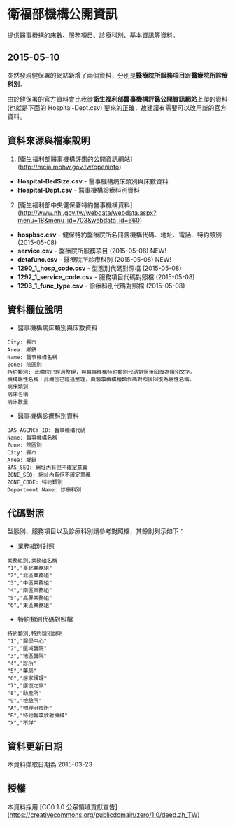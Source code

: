 # 衛福部機構公開資訊

提供醫事機構的床數、服務項目、診療科別、基本資訊等資料。

## 2015-05-10

突然發現健保署的網站新增了兩個資料，分別是**醫療院所服務項目**跟**醫療院所診療科別**。

由於健保署的官方資料會比我從**衛生福利部醫事機構評鑑公開資訊網站**上爬的資料 (也就是下面的 Hospital-Dept.csv) 要來的正確，故建議有需要可以改用新的官方資料。

## 資料來源與檔案說明

1. [衛生福利部醫事機構評鑑的公開資訊網站] (http://mcia.mohw.gov.tw/openinfo)
  * **Hospital-BedSize.csv** - 醫事機構病床類別與床數資料
  * **Hospital-Dept.csv** - 醫事機構診療科別資料

2. [衛生福利部中央健保署特約醫事機構資料] (http://www.nhi.gov.tw/webdata/webdata.aspx?menu=18&menu_id=703&webdata_id=660)
  * **hospbsc.csv** - 健保特約醫療院所名冊含機構代碼、地址、電話、特約類別 (2015-05-08)
  * **service.csv** - 醫療院所服務項目 (2015-05-08) NEW!
  * **detafunc.csv** - 醫療院所診療科別 (2015-05-08) NEW!
  * **1290_1_hosp_code.csv** - 型態別代碼對照檔 (2015-05-08)
  * **1292_1_service_code.csv** - 服務項目代碼對照檔 (2015-05-08)
  * **1293_1_func_type.csv** - 診療科別代碼對照檔 (2015-05-08)

## 資料欄位說明

* 醫事機構病床類別與床數資料
```
City: 縣市
Area: 鄉鎮
Name: 醫事機構名稱
Zone: 院區別
特約類別: 此欄位已經過整理，與醫事機構特約類別代碼對照後回復為類別文字。
機構屬性名稱：此欄位已經過整理，與醫事機構種類代碼對照後回復為屬性名稱。
病床類別
病床名稱
病床數量
```

* 醫事機構診療科別資料
```
BAS_AGENCY_ID: 醫事機構代碼
Name: 醫事機構名稱
Zone: 院區別
City: 縣市
Area: 鄉鎮
BAS_SEQ: 網址內有但不確定意義
ZONE_SEQ: 網址內有但不確定意義
ZONE_CODE: 特約類別
Department Name: 診療科別
```

## 代碼對照

型態別、服務項目以及診療科別請參考對照檔，其餘則列示如下：

* 業務組別對照
```
業務組別,業務組名稱
"1","臺北業務組"
"2","北區業務組"
"3","中區業務組"
"4","南區業務組"
"5","高屏業務組"
"6","東區業務組"
```

* 特約類別代碼對照檔
```
特約類別,特約類別說明
"1","醫學中心"
"2","區域醫院"
"3","地區醫院"
"4","診所"
"5","藥局"
"6","居家護理"
"7","康復之家"
"8","助產所"
"9","檢驗所"
"A","物理治療所"
"B","特約醫事放射機構"
"X","不詳"
```

## 資料更新日期

本資料擷取日期為 2015-03-23

## 授權

本資料採用 [CC0 1.0 公眾領域貢獻宣告] (https://creativecommons.org/publicdomain/zero/1.0/deed.zh_TW)
